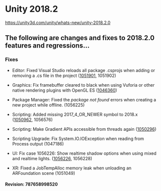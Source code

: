 # Unity 2018.2
https://unity3d.com/unity/whats-new/unity-2018.2.0

## The following are changes and fixes to 2018.2.0 features and regressions...


### Fixes
<ul>
<li><p>Editor: Fixed Visual Studio reloads all package .csprojs when adding or removing a .cs file in the project (<a href="https://issuetracker.unity3d.com/issues/visual-studio-reloads-all-package-csprojs-when-adding-or-removing-a-cs-file-in-the-project">1051901</a>, 1051902)</p></li>
<li><p>Graphics: Fix framebuffer cleared to black when using Vuforia or other native rendering plugins with OpenGL ES (<a href="https://issuetracker.unity3d.com/issues/vuforia-canvas-is-rendered-black-with-ar-camera-when-running-vuforias-build-with-mali-gpu">1046360</a>)</p></li>
<li><p>Package Manager: Fixed the <em>package not found</em> errors when creating a new project while offline. (1056225)</p></li>
<li><p>Scripting: Added missing 2017_4_OR_NEWER symbol to 2018.x (<a href="https://issuetracker.unity3d.com/issues/unity-2017-4-or-newer-preprocessor-is-not-recognised-when-using-number-if-unity-2017-4-or-newer-in-a-script">1050962</a>, 1056576)</p></li>
<li><p>Scripting: Make Gradient APIs accessible from threads again (<a href="https://issuetracker.unity3d.com/issues/scripting-slash-particles-gradient-scripting-api-thread-checks-have-changed-after-bindings-upgrade">1050296</a>)</p></li>
<li><p>Scripting Upgrade: Fix System.IO.IOException when reading from Process output (1047186)</p></li>
<li><p>UI: Fix case 1056226: Show realtime shadow options when using mixed and realtime lights. (<a href="https://issuetracker.unity3d.com/issues/ui-baked-and-realtime-shadow-options-are-no-longer-displayed">1056226</a>, 1056228)</p></li>
<li><p>XR: Fixed a JobTempAlloc memory leak when unloading an ARFoundation scene (1051049)</p></li>
</ul>

#### Revision: 787658998520
